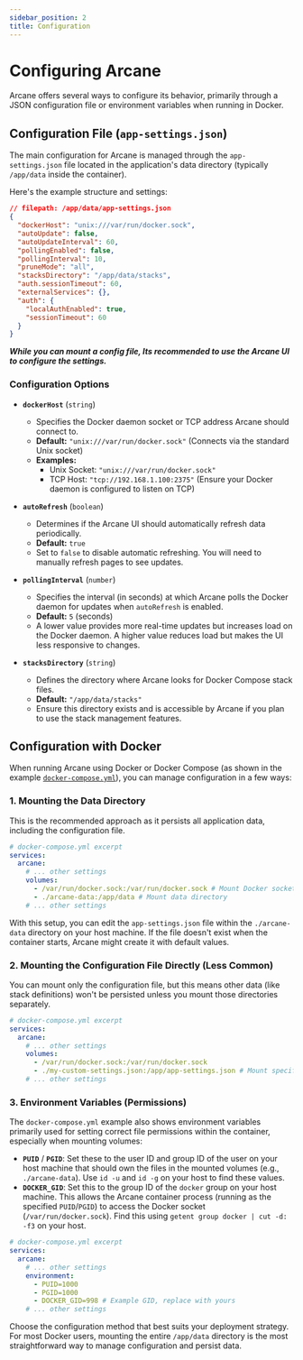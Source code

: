 ```yaml
---
sidebar_position: 2
title: Configuration
---
```


# Configuring Arcane

Arcane offers several ways to configure its behavior, primarily through a JSON configuration file or environment variables when running in Docker.

## Configuration File (`app-settings.json`)

The main configuration for Arcane is managed through the `app-settings.json` file located in the application's data directory (typically `/app/data` inside the container).

Here's the example structure and settings:

```json
// filepath: /app/data/app-settings.json
{
  "dockerHost": "unix:///var/run/docker.sock",
  "autoUpdate": false,
  "autoUpdateInterval": 60,
  "pollingEnabled": false,
  "pollingInterval": 10,
  "pruneMode": "all",
  "stacksDirectory": "/app/data/stacks",
  "auth.sessionTimeout": 60,
  "externalServices": {},
  "auth": {
    "localAuthEnabled": true,
    "sessionTimeout": 60
  }
}
```

**_While you can mount a config file, Its recommended to use the Arcane UI to configure the settings._**

### Configuration Options

- **`dockerHost`** (`string`)

  - Specifies the Docker daemon socket or TCP address Arcane should connect to.
  - **Default:** `"unix:///var/run/docker.sock"` (Connects via the standard Unix socket)
  - **Examples:**
    - Unix Socket: `"unix:///var/run/docker.sock"`
    - TCP Host: `"tcp://192.168.1.100:2375"` (Ensure your Docker daemon is configured to listen on TCP)

- **`autoRefresh`** (`boolean`)

  - Determines if the Arcane UI should automatically refresh data periodically.
  - **Default:** `true`
  - Set to `false` to disable automatic refreshing. You will need to manually refresh pages to see updates.

- **`pollingInterval`** (`number`)

  - Specifies the interval (in seconds) at which Arcane polls the Docker daemon for updates when `autoRefresh` is enabled.
  - **Default:** `5` (seconds)
  - A lower value provides more real-time updates but increases load on the Docker daemon. A higher value reduces load but makes the UI less responsive to changes.

- **`stacksDirectory`** (`string`)
  - Defines the directory where Arcane looks for Docker Compose stack files.
  - **Default:** `"/app/data/stacks"`
  - Ensure this directory exists and is accessible by Arcane if you plan to use the stack management features.

## Configuration with Docker

When running Arcane using Docker or Docker Compose (as shown in the example [`docker-compose.yml`](https://github.com/ofkm/arcane/blob/main/docker-compose.yml)), you can manage configuration in a few ways:

### 1. Mounting the Data Directory

This is the recommended approach as it persists all application data, including the configuration file.

```yaml
# docker-compose.yml excerpt
services:
  arcane:
    # ... other settings
    volumes:
      - /var/run/docker.sock:/var/run/docker.sock # Mount Docker socket
      - ./arcane-data:/app/data # Mount data directory
    # ... other settings
```

With this setup, you can edit the `app-settings.json` file within the `./arcane-data` directory on your host machine. If the file doesn't exist when the container starts, Arcane might create it with default values.

### 2. Mounting the Configuration File Directly (Less Common)

You can mount only the configuration file, but this means other data (like stack definitions) won't be persisted unless you mount those directories separately.

```yaml
# docker-compose.yml excerpt
services:
  arcane:
    # ... other settings
    volumes:
      - /var/run/docker.sock:/var/run/docker.sock
      - ./my-custom-settings.json:/app/app-settings.json # Mount specific config file
    # ... other settings
```

### 3. Environment Variables (Permissions)

The `docker-compose.yml` example also shows environment variables primarily used for setting correct file permissions within the container, especially when mounting volumes:

- **`PUID`** / **`PGID`**: Set these to the user ID and group ID of the user on your host machine that should own the files in the mounted volumes (e.g., `./arcane-data`). Use `id -u` and `id -g` on your host to find these values.
- **`DOCKER_GID`**: Set this to the group ID of the `docker` group on your host machine. This allows the Arcane container process (running as the specified `PUID`/`PGID`) to access the Docker socket (`/var/run/docker.sock`). Find this using `getent group docker | cut -d: -f3` on your host.

```yaml
# docker-compose.yml excerpt
services:
  arcane:
    # ... other settings
    environment:
      - PUID=1000
      - PGID=1000
      - DOCKER_GID=998 # Example GID, replace with yours
    # ... other settings
```

Choose the configuration method that best suits your deployment strategy. For most Docker users, mounting the entire `/app/data` directory is the most straightforward way to manage configuration and persist data.
